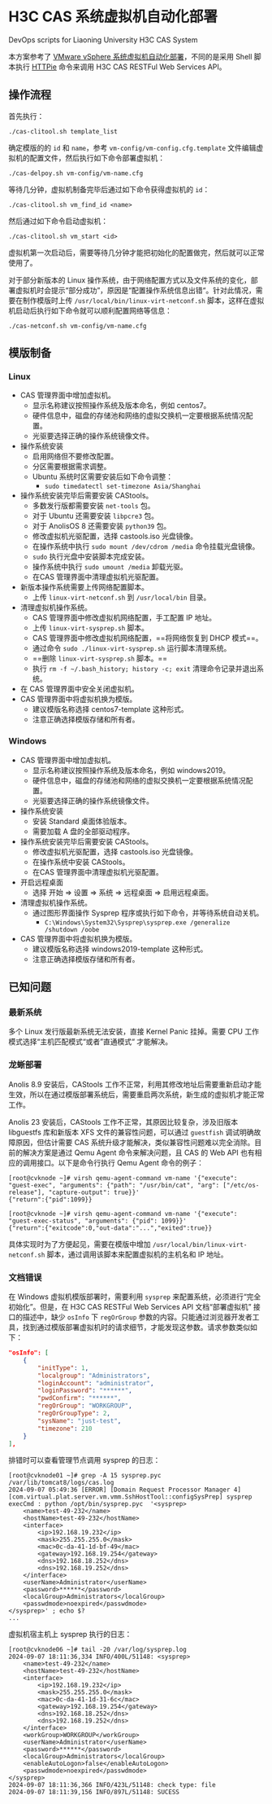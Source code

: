 # H3C CAS 系统虚拟机自动化部署

DevOps scripts for Liaoning University H3C CAS System

本方案参考了 [VMware vSphere 系统虚拟机自动化部署](https://segmentfault.com/a/1190000042686820)，不同的是采用 Shell 脚本执行 [HTTPie](https://httpie.io/) 命令来调用 H3C CAS RESTFul Web Services API。

## 操作流程

首先执行：

```
./cas-clitool.sh template_list
```

确定模版的的 `id` 和 `name`，参考 `vm-config/vm-config.cfg.template` 文件编辑虚拟机的配置文件，然后执行如下命令部署虚拟机：

```
./cas-delpoy.sh vm-config/vm-name.cfg
```

等待几分钟，虚拟机制备完毕后通过如下命令获得虚拟机的 `id`：

```
./cas-clitool.sh vm_find_id <name>
```

然后通过如下命令启动虚拟机：

```
./cas-clitool.sh vm_start <id>
```

虚拟机第一次启动后，需要等待几分钟才能把初始化的配置做完，然后就可以正常使用了。

对于部分新版本的 Linux 操作系统，由于网络配置方式以及文件系统的变化，部署虚拟机时会提示“部分成功”，原因是“配置操作系统信息出错“。针对此情况，需要在制作模版时上传 `/usr/local/bin/linux-virt-netconf.sh` 脚本，这样在虚拟机启动后执行如下命令就可以顺利配置网络等信息：

```
./cas-netconf.sh vm-config/vm-name.cfg
```

## 模版制备

### Linux 

- CAS 管理界面中增加虚拟机。
	- 显示名称建议按照操作系统及版本命名，例如 centos7。
	- 硬件信息中，磁盘的存储池和网络的虚拟交换机一定要根据系统情况配置。
	- 光驱要选择正确的操作系统镜像文件。
- 操作系统安装
	- 启用网络但不要修改配置。
	- 分区需要根据需求调整。
	- Ubuntu 系统时区需要安装后如下命令调整：
		- `sudo timedatectl set-timezone Asia/Shanghai`
- 操作系统安装完毕后需要安装 CAStools。
	- 多数发行版都需要安装 `net-tools` 包。
	- 对于 Ubuntu 还需要安装 `libpcre3` 包。
	- 对于 AnolisOS 8 还需要安装 `python39` 包。
	- 修改虚拟机光驱配置，选择 castools.iso 光盘镜像。
	- 在操作系统中执行 `sudo mount /dev/cdrom /media` 命令挂载光盘镜像。
	- `sudo` 执行光盘中安装脚本完成安装。
	- 操作系统中执行 `sudo umount /media` 卸载光驱。
	- 在CAS 管理界面中清理虚拟机光驱配置。
- 新版本操作系统需要上传网络配置脚本。
	- 上传 `linux-virt-netconf.sh` 到 `/usr/local/bin` 目录。
- 清理虚拟机操作系统。
	- CAS 管理界面中修改虚拟机网络配置，手工配置 IP 地址。
	- 上传 `linux-virt-sysprep.sh` 脚本。
	- CAS 管理界面中修改虚拟机网络配置，==将网络恢复到 DHCP 模式==。
	- 通过命令  `sudo ./linux-virt-sysprep.sh` 运行脚本清理系统。
	- ==删除 `linux-virt-sysprep.sh` 脚本。==
	- 执行 `rm -f ~/.bash_history; history -c; exit` 清理命令记录并退出系统。
- 在 CAS 管理界面中安全关闭虚拟机。
- CAS 管理界面中将虚拟机换为模版。
	- 建议模版名称选择 centos7-template 这种形式。
	- 注意正确选择模版存储和所有者。

### Windows

- CAS 管理界面中增加虚拟机。
	- 显示名称建议按照操作系统及版本命名，例如 windows2019。
	- 硬件信息中，磁盘的存储池和网络的虚拟交换机一定要根据系统情况配置。
	- 光驱要选择正确的操作系统镜像文件。
- 操作系统安装
	- 安装 Standard 桌面体验版本。
	- 需要加载 A 盘的全部驱动程序。
- 操作系统安装完毕后需要安装 CAStools。
	- 修改虚拟机光驱配置，选择 castools.iso 光盘镜像。
	- 在操作系统中安装 CAStools。
	- 在CAS 管理界面中清理虚拟机光驱配置。
- 开启远程桌面
	- 选择 开始 => 设置 => 系统 => 远程桌面 => 启用远程桌面。
- 清理虚拟机操作系统。
	- 通过图形界面操作 Sysprep 程序或执行如下命令，并等待系统自动关机。
		- `C:\Windows\System32\Sysprep\sysprep.exe /generalize /shutdown /oobe` 
- CAS 管理界面中将虚拟机换为模版。
	- 建议模版名称选择 windows2019-template 这种形式。
	- 注意正确选择模版存储和所有者。

## 已知问题

### 最新系统

多个 Linux 发行版最新系统无法安装，直接 Kernel Panic 挂掉。需要 CPU 工作模式选择“主机匹配模式“或者”直通模式“ 才能解决。

### 龙蜥部署

Anolis 8.9 安装后，CAStools 工作不正常，利用其修改地址后需要重新启动才能生效，所以在通过模版部署系统后，需要重启两次系统，新生成的虚拟机才能正常工作。

Anolis 23 安装后，CAStools 工作不正常，其原因比较复杂，涉及旧版本 libguestfs 库和新版本 XFS 文件的兼容性问题，可以通过 `guestfish` 调试明确故障原因，但估计需要 CAS 系统升级才能解决，类似兼容性问题难以完全消除。目前的解决方案是通过 Qemu Agent 命令来解决问题，且 CAS 的 Web API 也有相应的调用接口。以下是命令行执行 Qemu Agent 命令的例子：

```shell-session
[root@cvknode ~]# virsh qemu-agent-command vm-name '{"execute": "guest-exec", "arguments": {"path": "/usr/bin/cat", "arg": ["/etc/os-release"], "capture-output": true}}'
{"return":{"pid":1099}}

[root@cvknode ~]# virsh qemu-agent-command vm-name '{"execute": "guest-exec-status", "arguments": {"pid": 1099}}'
{"return":{"exitcode":0,"out-data":"...","exited":true}}
```

具体实现时为了方便起见，需要在模版中增加 `/usr/local/bin/linux-virt-netconf.sh` 脚本，通过调用该脚本来配置虚拟机的主机名和 IP 地址。

### 文档错误

在 Windows 虚拟机模版部署时，需要利用 `sysprep` 来配置系统，必须进行“完全初始化”。但是，在 H3C CAS RESTFul Web Services API 文档“部署虚拟机” 接口的描述中，缺少 `osInfo` 下 `regOrGroup` 参数的内容。只能通过浏览器开发者工具，找到通过模版部署虚拟机时的请求细节，才能发现这参数。请求参数类似如下：

```json
"osInfo": [
    {
        "initType": 1,
        "localgroup": "Administrators",
        "loginAccount": "administrator",
        "loginPassword": "******",
        "pwdConfirm": "******",
        "regOrGroup": "WORKGROUP",
        "regOrGroupType": 2,
        "sysName": "just-test",
        "timezone": 210
    }
],
```

排错时可以查看管理节点调用 sysprep 的日志：

```shell-session
[root@cvknode01 ~]# grep -A 15 sysprep.pyc /var/lib/tomcat8/logs/cas.log
2024-09-07 05:49:36 [ERROR] [Domain Request Processor Manager 4] [com.virtual.plat.server.vm.vmm.SshHostTool::configSysPrep] sysprep execCmd : python /opt/bin/sysprep.pyc  '<sysprep>
    <name>test-49-232</name>
    <hostName>test-49-232</hostName>
    <interface>
        <ip>192.168.19.232</ip>
        <mask>255.255.255.0</mask>
        <mac>0c-da-41-1d-bf-49</mac>
        <gateway>192.168.19.254</gateway>
        <dns>192.168.18.252</dns>
        <dns>192.168.19.252</dns>
    </interface>
    <userName>Administrator</userName>
    <password>******</password>
    <localGroup>Administrators</localGroup>
    <passwdmode>noexpired</passwdmode>
</sysprep>' ; echo $?
...
```

虚拟机宿主机上 sysprep 执行的日志：

```shell-session
[root@cvknode06 ~]# tail -20 /var/log/sysprep.log
2024-09-07 18:11:36,334 INFO/400L/51148: <sysprep>
    <name>test-49-232</name>
    <hostName>test-49-232</hostName>
    <interface>
        <ip>192.168.19.232</ip>
        <mask>255.255.255.0</mask>
        <mac>0c-da-41-1d-31-6c</mac>
        <gateway>192.168.19.254</gateway>
        <dns>192.168.18.252</dns>
        <dns>192.168.19.252</dns>
    </interface>
    <workGroup>WORKGROUP</workGroup>
    <userName>Administrator</userName>
    <password>******</password>
    <localGroup>Administrators</localGroup>
    <enableAutoLogon>false</enableAutoLogon>
    <passwdmode>noexpired</passwdmode>
</sysprep>
2024-09-07 18:11:36,366 INFO/423L/51148: check type: file
2024-09-07 18:11:39,156 INFO/897L/51148: SUCESS
```

